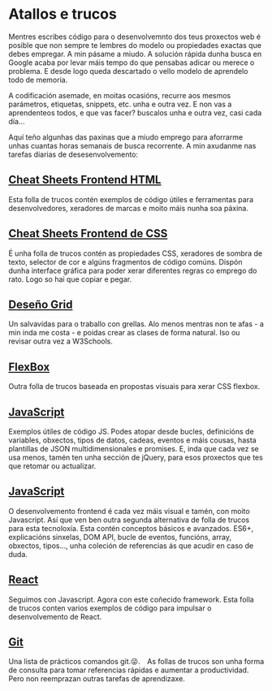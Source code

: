 # Atallos e trucos

Mentres escribes código para o desenvolvemnto dos teus proxectos web é posible que non sempre te lembres do modelo ou propiedades exactas que debes empregar. A min pásame a miudo. A solución rápida dunha busca en Google acaba por levar máis tempo do que pensabas adicar ou merece o problema. E desde logo queda descartado o vello modelo de aprendelo todo de memoria.

A codificación asemade, en moitas ocasións, recurre aos mesmos parámetros, etiquetas, snippets, etc. unha e outra vez. E non vas a aprendenteos todos, e que vas facer? buscalos unha e outra vez, casi cada día...

Aquí teño algunhas das paxinas que a miudo emprego para aforrarme unhas cuantas horas semanais de busca recorrente. A min axudanme nas tarefas diarias de desesenvolvemento:

## [Cheat Sheets Frontend HTML](https://htmlcheatsheet.com/)

Esta folla de trucos contén exemplos de código útiles e ferramentas para desenvolvedores, xeradores de marcas e moito máis nunha soa páxina.

## [Cheat Sheets Frontend de CSS](https://htmlcheatsheet.com/css/)
É unha folla de trucos contén as propiedades CSS, xeradores de sombra de texto, selector de cor e algúns fragmentos de código comúns. Dispón dunha interface gráfica para poder xerar diferentes regras co emprego do rato. Logo so hai que copiar e pegar.

## [Deseño Grid](https://grid.malven.co/)
Un salvavidas para o traballo con grellas. Alo menos mentras non te afas - a min inda me costa - e poidas crear as clases de forma natural. Iso ou revisar outra vez a W3Schools.

## [FlexBox](https://flexbox.malven.co/)
Outra folla de trucos baseada en propostas visuais para xerar CSS flexbox.

## [JavaScript](https://htmlcheatsheet.com/js/)
Exemplos útiles de código JS. Podes atopar desde bucles, definicións de variables, obxectos, tipos de datos, cadeas, eventos e máis cousas, hasta plantillas de JSON multidimensionales e promises. E, inda que cada vez se usa menos, tamén ten unha sección de jQuery, para esos proxectos que tes que retomar ou actualizar.

## [JavaScript](https://ilovecoding.org/blog/js-cheatsheet)
O desenvolvemento frontend é cada vez máis visual e tamén, con moito Javascript. Así que ven ben outra segunda alternativa de folla de trucos para esta tecnoloxía. Esta contén conceptos básicos e avanzados. ES6+, explicacións sinxelas, DOM API, bucle de eventos, funcións, array, obxectos, tipos..., unha coleción de referencias ás que acudir en caso de duda.

## [React](http://www.developer-cheatsheets.com/react)
Seguimos con Javascript. Agora con este coñecido framework. Esta folla de trucos conten varios exemplos de código para impulsar o desenvolvemento de React.

## [Git](http://git-cheatsheet.com/)
Una lista de prácticos comandos git.😜.
![Cheat Sheets Frontend básicos: Optimiza oius desenvolvementos 5](data:image/gif;base64,R0lGODlhAQABAIAAAAAAAP///yH5BAEAAAAALAAAAAABAAEAAAIBRAA7 "Cheat Sheets Frontend básicos: Optimiza oius desenvolvementos 5")
![Cheat Sheets Frontend básicos: Optimiza oius desenvolvementos 5](data:image/gif;base64,R0lGODlhAQABAIAAAAAAAP///yH5BAEAAAAALAAAAAABAAEAAAIBRAA7 "Cheat Sheets Frontend básicos: Optimiza oius desenvolvementos 5")
As follas de trucos son unha forma de consulta para tomar referencias rápidas e aumentar a productividad. Pero non reemprazan outras tarefas de aprendizaxe.
